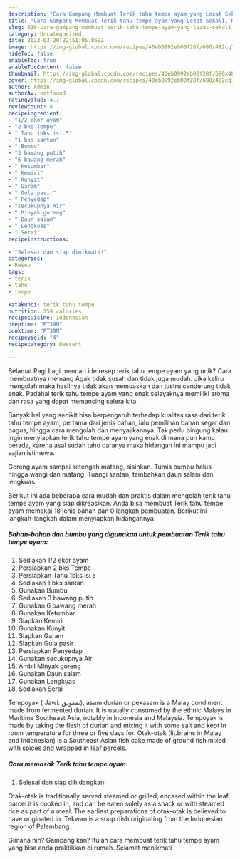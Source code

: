 ```yaml
---
description: "Cara Gampang Membuat Terik tahu tempe ayam yang Lezat Sekali, Mantap"
title: "Cara Gampang Membuat Terik tahu tempe ayam yang Lezat Sekali, Mantap"
slug: 610-cara-gampang-membuat-terik-tahu-tempe-ayam-yang-lezat-sekali-mantap
category: Uncategorized
date: 2023-03-20T22:51:05.069Z
image: https://img-global.cpcdn.com/recipes/40eb0992eb00f28f/680x482cq70/terik-tahu-tempe-ayam-foto-resep-utama.jpg
hideToc: false
enableToc: true
enableTocContent: false
thumbnail: https://img-global.cpcdn.com/recipes/40eb0992eb00f28f/680x482cq70/terik-tahu-tempe-ayam-foto-resep-utama.jpg
cover: https://img-global.cpcdn.com/recipes/40eb0992eb00f28f/680x482cq70/terik-tahu-tempe-ayam-foto-resep-utama.jpg
author: Admin
authorAv: notfound
ratingvalue: 4.7
reviewcount: 8
recipeingredient:
- "1/2 ekor ayam"
- "2 bks Tempe"
- " Tahu 1bks isi 5"
- "1 bks santan"
- " Bumbu"
- "3 bawang putih"
- "6 bawang merah"
- " Ketumbar"
- " Kemiri"
- " Kunyit"
- " Garam"
- " Gula pasir"
- " Penyedap"
- "secukupnya Air"
- " Minyak goreng"
- " Daun salam"
- " Lengkuas"
- " Serai"
recipeinstructions:

- "Selesai dan siap dinikmati!"
categories:
- Resep
tags:
- terik
- tahu
- tempe

katakunci: terik tahu tempe 
nutrition: 159 calories
recipecuisine: Indonesian
preptime: "PT39M"
cooktime: "PT39M"
recipeyield: "4"
recipecategory: Dessert

---
```



Selamat Pagi Lagi mencari ide resep terik tahu tempe ayam yang unik? Cara membuatnya memang Agak tidak susah dan tidak juga mudah. Jika keliru mengolah maka hasilnya tidak akan memuaskan dan justru cenderung tidak enak. Padahal terik tahu tempe ayam yang enak selayaknya memiliki aroma dan rasa yang dapat memancing selera kita.


Banyak hal yang sedikit bisa berpengaruh terhadap kualitas rasa dari terik tahu tempe ayam, pertama dari jenis bahan, lalu pemilihan bahan segar dan bagus, hingga cara mengolah dan menyajikannya. Tak perlu bingung kalau ingin menyiapkan terik tahu tempe ayam yang enak di mana pun kamu berada, karena asal sudah tahu caranya maka hidangan ini mampu jadi sajian istimewa.

Goreng ayam sampai setengah matang, sisihkan. Tumis bumbu halus hingga wangi dan matang. Tuangi santan, tambahkan daun salam dan lengkuas.


Berikut ini ada beberapa cara mudah dan praktis dalam mengolah terik tahu tempe ayam yang siap dikreasikan. Anda bisa membuat Terik tahu tempe ayam memakai 18 jenis bahan dan 0 langkah pembuatan. Berikut ini langkah-langkah dalam menyiapkan hidangannya.

<!--inarticleads1-->

##### Bahan-bahan dan bumbu yang digunakan untuk pembuatan Terik tahu tempe ayam:

1. Sediakan 1/2 ekor ayam
1. Persiapkan 2 bks Tempe
1. Persiapkan  Tahu 1bks isi 5
1. Sediakan 1 bks santan
1. Gunakan  Bumbu
1. Sediakan 3 bawang putih
1. Gunakan 6 bawang merah
1. Gunakan  Ketumbar
1. Siapkan  Kemiri
1. Gunakan  Kunyit
1. Siapkan  Garam
1. Siapkan  Gula pasir
1. Persiapkan  Penyedap
1. Gunakan secukupnya Air
1. Ambil  Minyak goreng
1. Gunakan  Daun salam
1. Gunakan  Lengkuas
1. Sediakan  Serai


Tempoyak ( Jawi: تمڤويق), asam durian or pekasam is a Malay condiment made from fermented durian. It is usually consumed by the ethnic Malays in Maritime Southeast Asia, notably in Indonesia and Malaysia. Tempoyak is made by taking the flesh of durian and mixing it with some salt and kept in room temperature for three or five days for. Otak-otak (lit.brains in Malay and Indonesian) is a Southeast Asian fish cake made of ground fish mixed with spices and wrapped in leaf parcels. 

<!--inarticleads2-->

##### Cara memasak Terik tahu tempe ayam:


1. Selesai dan siap dihidangkan!

Otak-otak is traditionally served steamed or grilled, encased within the leaf parcel it is cooked in, and can be eaten solely as a snack or with steamed rice as part of a meal. The earliest preparations of otak-otak is believed to have originated in. Tekwan is a soup dish originating from the Indonesian region of Palembang. 

Gimana nih? Gampang kan? Itulah cara membuat terik tahu tempe ayam yang bisa anda praktikkan di rumah. Selamat menikmati
